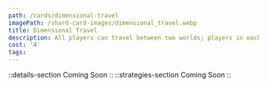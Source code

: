 ```yaml
---
path: /cards/dimensional-travel
imagePath: /shard-card-images/dimensional_travel.webp
title: Dimensional Travel
description: All players can travel between two worlds; players in each world are invisble to each other.
cost: '4'
tags:
---
```

::details-section
Coming Soon
::
::strategies-section
Coming Soon
::